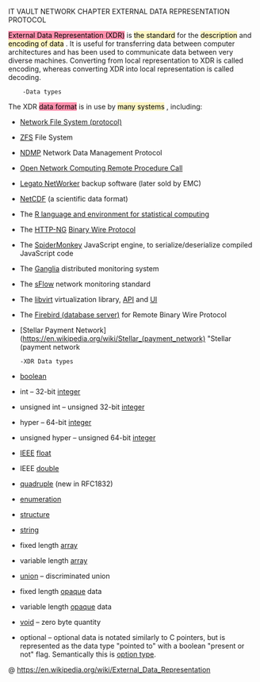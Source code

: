 IT VAULT
NETWORK CHAPTER
EXTERNAL DATA REPRESENTATION PROTOCOL

<mark style="background: #FF5582A6;">External Data Representation (XDR)</mark> is <mark style="background: #FFF3A3A6;">the standard</mark> for the <mark style="background: #FFF3A3A6;">description</mark> and <mark style="background: #FFF3A3A6;">encoding of data</mark> . 
It is useful for transferring data between computer architectures and has been used to communicate data between very diverse machines.
Converting from local representation to XDR is called encoding, whereas converting XDR into local representation is called decoding.

		-Data types
The XDR <mark style="background: #FF5582A6;">data format</mark> is in use by <mark style="background: #FFF3A3A6;">many systems</mark> , including:

-   [Network File System (protocol)](https://en.wikipedia.org/wiki/Network_File_System_(protocol) "Network File System (protocol)")
-   [ZFS](https://en.wikipedia.org/wiki/ZFS "ZFS") File System
-   [NDMP](https://en.wikipedia.org/wiki/NDMP "NDMP") Network Data Management Protocol
-   [Open Network Computing Remote Procedure Call](https://en.wikipedia.org/wiki/Open_Network_Computing_Remote_Procedure_Call "Open Network Computing Remote Procedure Call")
-   [Legato NetWorker](https://en.wikipedia.org/wiki/EMC_NetWorker "EMC NetWorker") backup software (later sold by EMC)
-   [NetCDF](https://en.wikipedia.org/wiki/NetCDF "NetCDF") (a scientific data format)
-   The [R language and environment for statistical computing](https://en.wikipedia.org/wiki/R_programming_language "R programming language")
-   The [HTTP-NG](http://www.w3.org/Protocols/HTTP-NG/http-ng-status.html) [Binary Wire Protocol](https://en.wikipedia.org/w/index.php?title=Binary_Wire_Protocol&action=edit&redlink=1 "Binary Wire Protocol (page does not exist)")
-   The [SpiderMonkey](https://en.wikipedia.org/wiki/SpiderMonkey_(Javascript_engine) "SpiderMonkey (Javascript engine)") JavaScript engine, to serialize/deserialize compiled JavaScript code
-   The [Ganglia](https://en.wikipedia.org/wiki/Ganglia_(software) "Ganglia (software)") distributed monitoring system
-   The [sFlow](https://en.wikipedia.org/wiki/SFlow "SFlow") network monitoring standard
-   The [libvirt](https://en.wikipedia.org/wiki/Libvirt "Libvirt") virtualization library, [API](https://en.wikipedia.org/wiki/Application_Programming_Interface "Application Programming Interface") and [UI](https://en.wikipedia.org/wiki/User_Interface "User Interface")
-   The [Firebird (database server)](https://en.wikipedia.org/wiki/Firebird_(database_server) "Firebird (database server)") for Remote Binary Wire Protocol
-   [Stellar Payment Network](https://en.wikipedia.org/wiki/Stellar_(payment_network) "Stellar (payment network

		-XDR Data types
-   [boolean](https://en.wikipedia.org/wiki/Boolean_datatype "Boolean datatype")
-   int – 32-bit [integer](https://en.wikipedia.org/wiki/Integer_(computer_science) "Integer (computer science)")
-   unsigned int – unsigned 32-bit [integer](https://en.wikipedia.org/wiki/Integer_(computer_science) "Integer (computer science)")
-   hyper – 64-bit [integer](https://en.wikipedia.org/wiki/Integer_(computer_science) "Integer (computer science)")
-   unsigned hyper – unsigned 64-bit [integer](https://en.wikipedia.org/wiki/Integer_(computer_science) "Integer (computer science)")
-   [IEEE](https://en.wikipedia.org/wiki/IEEE_754 "IEEE 754") [float](https://en.wikipedia.org/wiki/Floating_point "Floating point")
-   IEEE [double](https://en.wikipedia.org/wiki/Double_precision "Double precision")
-   [quadruple](https://en.wikipedia.org/wiki/Quadruple_precision "Quadruple precision") (new in RFC1832)
-   [enumeration](https://en.wikipedia.org/wiki/Enumerated_type "Enumerated type")
-   [structure](https://en.wikipedia.org/wiki/Record_(computer_science) "Record (computer science)")
-   [string](https://en.wikipedia.org/wiki/String_(computer_science) "String (computer science)")
-   fixed length [array](https://en.wikipedia.org/wiki/Array_data_structure "Array data structure")
-   variable length [array](https://en.wikipedia.org/wiki/Array_data_structure "Array data structure")
-   [union](https://en.wikipedia.org/wiki/Tagged_union "Tagged union") – discriminated union
-   fixed length [opaque](https://en.wikipedia.org/wiki/Opaque_data_type "Opaque data type") data
-   variable length [opaque](https://en.wikipedia.org/wiki/Opaque_data_type "Opaque data type") data
-   [void](https://en.wikipedia.org/wiki/Void_type "Void type") – zero byte quantity
-   optional – optional data is notated similarly to C pointers, but is represented as the data type "pointed to" with a boolean "present or not" flag. Semantically this is [option type](https://en.wikipedia.org/wiki/Option_type "Option type").

@ https://en.wikipedia.org/wiki/External_Data_Representation